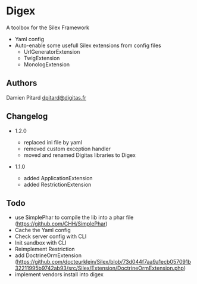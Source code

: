 Digex
=====

A toolbox for the Silex Framework

* Yaml config
* Auto-enable some usefull Silex extensions from config files
    * UrlGeneratorExtension
    * TwigExtension
    * MonologExtension

Authors
-------

Damien Pitard <dpitard@digitas.fr>

Changelog
---------

* 1.2.0
    * replaced ini file by yaml
    * removed custom exception handler
    * moved and renamed Digitas libraries to Digex

* 1.1.0
    * added ApplicationExtension
    * added RestrictionExtension

Todo
----
* use SimplePhar to compile the lib into a phar file (https://github.com/CHH/SimplePhar)
* Cache the Yaml config
* Check server config with CLI
* Init sandbox with CLI
* Reimplement Restriction
* add DoctrineOrmExtension (https://github.com/docteurklein/Silex/blob/73d044f7aa9a1ecb057091b32211995b9742ab93/src/Silex/Extension/DoctrineOrmExtension.php)
* implement vendors install into digex